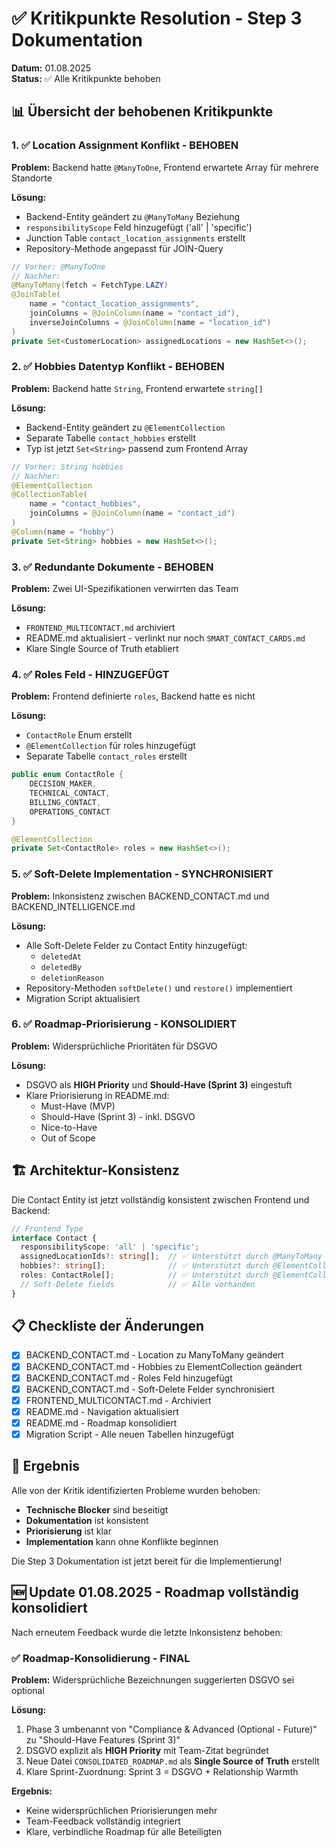 # ✅ Kritikpunkte Resolution - Step 3 Dokumentation

**Datum:** 01.08.2025  
**Status:** ✅ Alle Kritikpunkte behoben  

## 📊 Übersicht der behobenen Kritikpunkte

### 1. ✅ Location Assignment Konflikt - BEHOBEN

**Problem:** Backend hatte `@ManyToOne`, Frontend erwartete Array für mehrere Standorte

**Lösung:**
- Backend-Entity geändert zu `@ManyToMany` Beziehung
- `responsibilityScope` Feld hinzugefügt ('all' | 'specific')
- Junction Table `contact_location_assignments` erstellt
- Repository-Methode angepasst für JOIN-Query

```java
// Vorher: @ManyToOne
// Nachher:
@ManyToMany(fetch = FetchType.LAZY)
@JoinTable(
    name = "contact_location_assignments",
    joinColumns = @JoinColumn(name = "contact_id"),
    inverseJoinColumns = @JoinColumn(name = "location_id")
)
private Set<CustomerLocation> assignedLocations = new HashSet<>();
```

### 2. ✅ Hobbies Datentyp Konflikt - BEHOBEN

**Problem:** Backend hatte `String`, Frontend erwartete `string[]`

**Lösung:**
- Backend-Entity geändert zu `@ElementCollection`
- Separate Tabelle `contact_hobbies` erstellt
- Typ ist jetzt `Set<String>` passend zum Frontend Array

```java
// Vorher: String hobbies
// Nachher:
@ElementCollection
@CollectionTable(
    name = "contact_hobbies",
    joinColumns = @JoinColumn(name = "contact_id")
)
@Column(name = "hobby")
private Set<String> hobbies = new HashSet<>();
```

### 3. ✅ Redundante Dokumente - BEHOBEN

**Problem:** Zwei UI-Spezifikationen verwirrten das Team

**Lösung:**
- `FRONTEND_MULTICONTACT.md` archiviert
- README.md aktualisiert - verlinkt nur noch `SMART_CONTACT_CARDS.md`
- Klare Single Source of Truth etabliert

### 4. ✅ Roles Feld - HINZUGEFÜGT

**Problem:** Frontend definierte `roles`, Backend hatte es nicht

**Lösung:**
- `ContactRole` Enum erstellt
- `@ElementCollection` für roles hinzugefügt
- Separate Tabelle `contact_roles` erstellt

```java
public enum ContactRole {
    DECISION_MAKER,
    TECHNICAL_CONTACT,
    BILLING_CONTACT,
    OPERATIONS_CONTACT
}

@ElementCollection
private Set<ContactRole> roles = new HashSet<>();
```

### 5. ✅ Soft-Delete Implementation - SYNCHRONISIERT

**Problem:** Inkonsistenz zwischen BACKEND_CONTACT.md und BACKEND_INTELLIGENCE.md

**Lösung:**
- Alle Soft-Delete Felder zu Contact Entity hinzugefügt:
  - `deletedAt`
  - `deletedBy`
  - `deletionReason`
- Repository-Methoden `softDelete()` und `restore()` implementiert
- Migration Script aktualisiert

### 6. ✅ Roadmap-Priorisierung - KONSOLIDIERT

**Problem:** Widersprüchliche Prioritäten für DSGVO

**Lösung:**
- DSGVO als **HIGH Priority** und **Should-Have (Sprint 3)** eingestuft
- Klare Priorisierung in README.md:
  - Must-Have (MVP)
  - Should-Have (Sprint 3) - inkl. DSGVO
  - Nice-to-Have
  - Out of Scope

## 🏗️ Architektur-Konsistenz

Die Contact Entity ist jetzt vollständig konsistent zwischen Frontend und Backend:

```typescript
// Frontend Type
interface Contact {
  responsibilityScope: 'all' | 'specific';
  assignedLocationIds?: string[];  // ✅ Unterstützt durch @ManyToMany
  hobbies?: string[];              // ✅ Unterstützt durch @ElementCollection
  roles: ContactRole[];            // ✅ Unterstützt durch @ElementCollection
  // Soft-Delete fields            // ✅ Alle vorhanden
}
```

## 📋 Checkliste der Änderungen

- [x] BACKEND_CONTACT.md - Location zu ManyToMany geändert
- [x] BACKEND_CONTACT.md - Hobbies zu ElementCollection geändert
- [x] BACKEND_CONTACT.md - Roles Feld hinzugefügt
- [x] BACKEND_CONTACT.md - Soft-Delete Felder synchronisiert
- [x] FRONTEND_MULTICONTACT.md - Archiviert
- [x] README.md - Navigation aktualisiert
- [x] README.md - Roadmap konsolidiert
- [x] Migration Script - Alle neuen Tabellen hinzugefügt

## 🎯 Ergebnis

Alle von der Kritik identifizierten Probleme wurden behoben:
- **Technische Blocker** sind beseitigt
- **Dokumentation** ist konsistent
- **Priorisierung** ist klar
- **Implementation** kann ohne Konflikte beginnen

Die Step 3 Dokumentation ist jetzt bereit für die Implementierung!

## 🆕 Update 01.08.2025 - Roadmap vollständig konsolidiert

Nach erneutem Feedback wurde die letzte Inkonsistenz behoben:

### ✅ Roadmap-Konsolidierung - FINAL

**Problem:** Widersprüchliche Bezeichnungen suggerierten DSGVO sei optional

**Lösung:**
1. Phase 3 umbenannt von "Compliance & Advanced (Optional - Future)" zu "Should-Have Features (Sprint 3)"
2. DSGVO explizit als **HIGH Priority** mit Team-Zitat begründet
3. Neue Datei `CONSOLIDATED_ROADMAP.md` als **Single Source of Truth** erstellt
4. Klare Sprint-Zuordnung: Sprint 3 = DSGVO + Relationship Warmth

**Ergebnis:** 
- Keine widersprüchlichen Priorisierungen mehr
- Team-Feedback vollständig integriert
- Klare, verbindliche Roadmap für alle Beteiligten